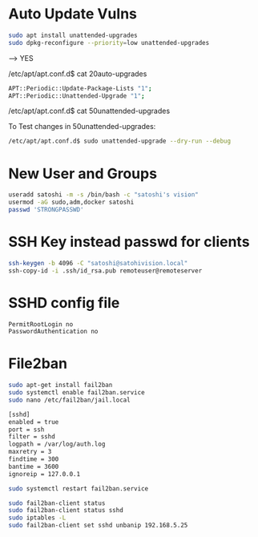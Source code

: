 # Auto Update Vulns
```sh
sudo apt install unattended-upgrades
sudo dpkg-reconfigure --priority=low unattended-upgrades 
```


--> YES

/etc/apt/apt.conf.d$ cat 20auto-upgrades 

```sh
APT::Periodic::Update-Package-Lists "1";
APT::Periodic::Unattended-Upgrade "1";
```

/etc/apt/apt.conf.d$ cat 50unattended-upgrades

To Test changes in 50unattended-upgrades:

```sh
/etc/apt/apt.conf.d$ sudo unattended-upgrade --dry-run --debug

```

# New User and Groups 

```sh
useradd satoshi -m -s /bin/bash -c "satoshi's vision"
usermod -aG sudo,adm,docker satoshi
passwd 'STRONGPASSWD'
```

# SSH Key instead passwd for clients

```sh
ssh-keygen -b 4096 -C "satoshi@satohivision.local"
ssh-copy-id -i .ssh/id_rsa.pub remoteuser@remoteserver
```

# SSHD config file

```sh
PermitRootLogin no
PasswordAuthentication no
```

# File2ban

```sh
sudo apt-get install fail2ban
sudo systemctl enable fail2ban.service
sudo nano /etc/fail2ban/jail.local
```

```sh
[sshd]
enabled = true
port = ssh
filter = sshd
logpath = /var/log/auth.log
maxretry = 3
findtime = 300
bantime = 3600
ignoreip = 127.0.0.1
```

```sh
sudo systemctl restart fail2ban.service
```

```sh
sudo fail2ban-client status
sudo fail2ban-client status sshd
sudo iptables -L
sudo fail2ban-client set sshd unbanip 192.168.5.25


